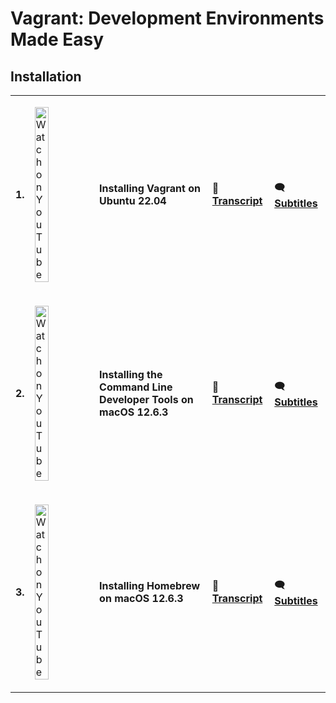# Vagrant: Development Environments Made Easy

## Installation

<table>
  <tr>
    <td><p><b>1.</b></p></td>
    <td><p><a href="https://www.youtube.com/watch?v=9iNBgqvWcok">
      <img alt="Watch on YouTube" src="https://img.youtube.com/vi/9iNBgqvWcok/mqdefault.jpg" width="50%" />
    </a></p></td>
    <td><p><b>Installing Vagrant on Ubuntu 22.04</b></p></td>
    <td><p>📜 <a href="../transcripts/vagrant/installing_vagrant_on_ubuntu_22_04.md"><b>Transcript</b></a></p></td>
    <td><p>🗨 <a href="../subtitles/vagrant/installing_vagrant_on_ubuntu_22_04.srt"><b>Subtitles</b></a></p></td>
  </tr>
  <tr>
    <td><p><b>2.</b></p></td>
    <td><p><a href="https://www.youtube.com/watch?v=ovX__bk2sIw">
      <img alt="Watch on YouTube" src="https://img.youtube.com/vi/ovX__bk2sIw/mqdefault.jpg" width="50%" />
    </a></p></td>
    <td><p><b>Installing the Command Line Developer Tools on macOS 12.6.3</b></p></td>
    <td><p>📜 <a href="../transcripts/vagrant/installing_the_command_line_developer_tools_on_macos_12_6_3.md"><b>Transcript</b></a></p></td>
    <td><p>🗨 <a href="../subtitles/vagrant/installing_the_command_line_developer_tools_on_macos_12_6_3.srt"><b>Subtitles</b></a></p></td>
  </tr>
  <tr>
    <td><p><b>3.</b></p></td>
    <td><p><a href="https://www.youtube.com/watch?v=l4-lqExciQM">
      <img alt="Watch on YouTube" src="https://img.youtube.com/vi/l4-lqExciQM/mqdefault.jpg" width="50%" />
    </a></p></td>
    <td><p><b>Installing Homebrew on macOS 12.6.3</b></p></td>
    <td><p>📜 <a href="../transcripts/vagrant/installing_homebrew_on_macos_12_6_3.md"><b>Transcript</b></a></p></td>
    <td><p>🗨 <a href="../subtitles/vagrant/installing_homebrew_on_macos_12_6_3.srt"><b>Subtitles</b></a></p></td>
  </tr>
</table>
